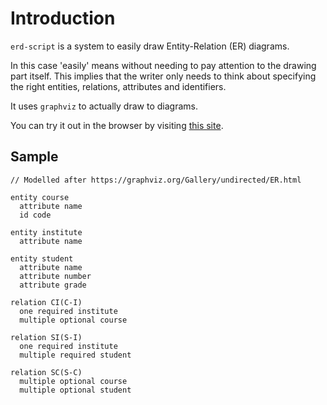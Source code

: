 # Introduction

`erd-script` is a system to easily draw Entity-Relation (ER) diagrams.

In this case 'easily' means without needing to pay attention to the drawing part itself. This implies that the writer only needs to think about specifying the right entities, relations, attributes and identifiers.

It uses `graphviz` to actually draw to diagrams.

You can try it out in the browser by visiting [this site](https://jhoobergs.github.io/erd-script/).

## Sample

```erd
// Modelled after https://graphviz.org/Gallery/undirected/ER.html

entity course
  attribute name
  id code

entity institute
  attribute name

entity student
  attribute name
  attribute number
  attribute grade

relation CI(C-I)
  one required institute
  multiple optional course

relation SI(S-I)
  one required institute
  multiple required student

relation SC(S-C)
  multiple optional course
  multiple optional student
```
